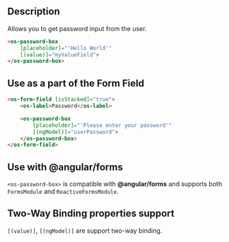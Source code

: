 ## Description

Allows you to get password input from the user.

```html
<os-password-box
    [placeholder]="'Hello World'"
    [(value)]="myValueField">
</os-password-box>
```

## Use as a part of the Form Field

```html
<os-form-field [isStacked]="true">
    <os-label>Password</os-label>

    <os-password-box
        [placeholder]="'Please enter your password'"
        [(ngModel)]="userPassword">
    </os-password-box>
</os-form-field>
```

## Use with **@angular/forms**

`<os-password-box>` is compatible with **@angular/forms** and supports both `FormsModule` and `ReactiveFormsModule`.

## Two-Way Binding properties support

`[(value)]`, `[(ngModel)]` are support two-way binding.
